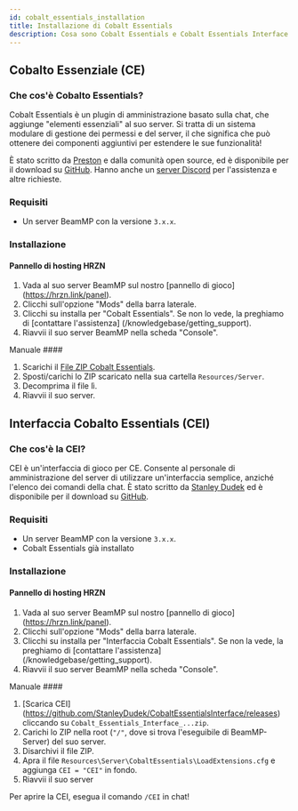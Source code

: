 ```yaml
---
id: cobalt_essentials_installation
title: Installazione di Cobalt Essentials
description: Cosa sono Cobalt Essentials e Cobalt Essentials Interface e come si installano?
---
```


## Cobalto Essenziale (CE)

### Che cos'è Cobalto Essentials?

Cobalt Essentials è un plugin di amministrazione basato sulla chat, che aggiunge "elementi essenziali" al suo server.
Si tratta di un sistema modulare di gestione dei permessi e del server, il che significa che può ottenere dei componenti aggiuntivi per estendere le sue funzionalità!

È stato scritto da [Preston](https://github.com/prestonelam2003) e dalla comunità open source, ed è disponibile per il download su [GitHub](https://github.com/prestonelam2003/CobaltEssentials).
Hanno anche un [server Discord](https://discord.gg/UV74wNXKdz) per l'assistenza e altre richieste.

### Requisiti
 
 - Un server BeamMP con la versione `3.x.x`.

### Installazione

#### Pannello di hosting HRZN

1. Vada al suo server BeamMP sul nostro [pannello di gioco] (https://hrzn.link/panel).
2. Clicchi sull'opzione "Mods" della barra laterale.
3. Clicchi su installa per "Cobalt Essentials". Se non lo vede, la preghiamo di [contattare l'assistenza] (/knowledgebase/getting_support).
4. Riavvii il suo server BeamMP nella scheda "Console".

Manuale ####
1. Scarichi il [File ZIP Cobalt Essentials](https://github.com/prestonelam2003/CobaltEssentials/archive/refs/heads/master.zip).
2. Sposti/carichi lo ZIP scaricato nella sua cartella `Resources/Server`.
3. Decomprima il file lì.
4. Riavvii il suo server.

## Interfaccia Cobalto Essentials (CEI)

### Che cos'è la CEI?

CEI è un'interfaccia di gioco per CE. Consente al personale di amministrazione del server di utilizzare un'interfaccia semplice, anziché l'elenco dei comandi della chat.
È stato scritto da [Stanley Dudek](https://github.com/StanleyDudek) ed è disponibile per il download su [GitHub](https://github.com/StanleyDudek/CobaltEssentialsInterface).

### Requisiti

 - Un server BeamMP con la versione `3.x.x`.
 - Cobalt Essentials già installato

### Installazione

#### Pannello di hosting HRZN
1. Vada al suo server BeamMP sul nostro [pannello di gioco] (https://hrzn.link/panel).
2. Clicchi sull'opzione "Mods" della barra laterale.
3. Clicchi su installa per "Interfaccia Cobalt Essentials". Se non la vede, la preghiamo di [contattare l'assistenza] (/knowledgebase/getting_support).
4. Riavvii il suo server BeamMP nella scheda "Console".

Manuale ####

1. [Scarica CEI] (https://github.com/StanleyDudek/CobaltEssentialsInterface/releases) cliccando su `Cobalt_Essentials_Interface_...zip`.
2. Carichi lo ZIP nella root (`"/"`, dove si trova l'eseguibile di BeamMP-Server) del suo server.
3. Disarchivi il file ZIP.
4. Apra il file `Resources\Server\CobaltEssentials\LoadExtensions.cfg` e aggiunga `CEI = "CEI"` in fondo.
5. Riavvii il suo server

Per aprire la CEI, esegua il comando `/CEI` in chat!